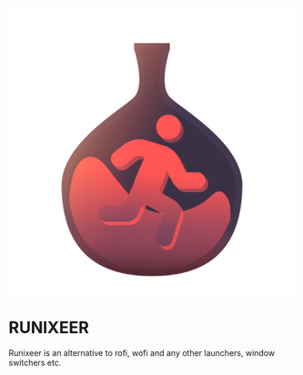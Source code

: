 ![Runixeer Icon](runixeer.png)
# RUNIXEER

Runixeer is an alternative to rofi, wofi and any other launchers, window switchers etc.
